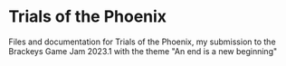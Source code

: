 # Trials of the Phoenix
Files and documentation for Trials of the Phoenix, my submission to the Brackeys Game Jam 2023.1 with the theme "An end is a new beginning"
 
